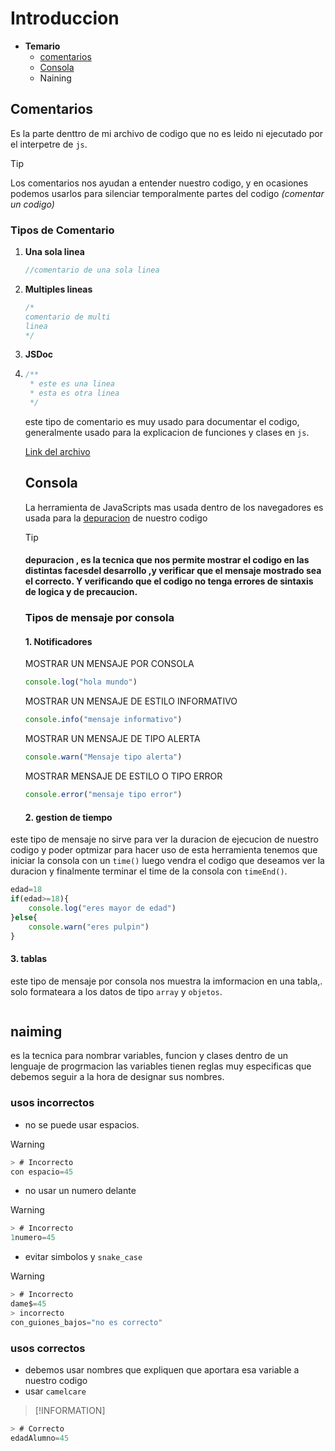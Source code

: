 # Introduccion
- **Temario**
  - [comentarios](#comentarios) 
  - [Consola](#consola)
  - Naining
  
## Comentarios
Es la parte denttro de mi archivo de codigo que no es leido ni ejecutado por el interpetre de `js`.
> [!TIP]
> Los comentarios nos ayudan a entender nuestro codigo, y en ocasiones podemos usarlos para silenciar temporalmente partes del codigo *(comentar un codigo)*

### Tipos de Comentario
1. **Una sola linea**
   ```js
   //comentario de una sola linea
   ```
2. **Multiples lineas**
   ```js
   /*
   comentario de multi
   linea
   */
   ```
3. **JSDoc**
4. ```js
   /**
    * este es una linea
    * esta es otra linea
    */
   ```
   este tipo de comentario es muy usado para documentar el codigo, generalmente usado para la explicacion de funciones y clases en `js`.

   [Link del archivo](comentarios.js)
   
   ## Consola
   La herramienta de JavaScripts mas usada dentro de los navegadores es usada para la [depuracion](#depuracion) de nuestro codigo
   > [!TIP]
   > #### depuracion , es la tecnica que nos permite mostrar el codigo en las distintas facesdel desarrollo ,y verificar que el mensaje mostrado sea el correcto. Y verificando que el codigo no tenga errores de sintaxis de logica y de precaucion. 

   ### Tipos de mensaje por consola
   #### 1. Notificadores
   MOSTRAR UN MENSAJE POR CONSOLA
   ```js
   console.log("hola mundo")
   ```
   MOSTRAR UN MENSAJE DE ESTILO INFORMATIVO
   ```js
   console.info("mensaje informativo")
   ```
   MOSTRAR UN MENSAJE DE TIPO ALERTA
   ```js
   console.warn("Mensaje tipo alerta")
   ```
   MOSTRAR MENSAJE DE ESTILO O TIPO ERROR
   ```js
   console.error("mensaje tipo error")
   ```
   #### 2. gestion de tiempo
este tipo de mensaje no sirve para ver la duracion de ejecucion de nuestro codigo y poder optmizar para hacer uso de esta herramienta tenemos que iniciar la consola con un `time()` luego vendra el codigo que deseamos ver la duracion y finalmente terminar el time de la consola con `timeEnd()`.
```js
edad=18
if(edad>=18){
    console.log("eres mayor de edad")
}else{
    console.warn("eres pulpin")
}
```
#### 3. tablas 
este tipo de mensaje por consola nos muestra la imformacion en una tabla,.
solo formateara a los datos de tipo `array` y `objetos`.
```js
```

## naiming
es la tecnica para nombrar variables, funcion y clases dentro de un lenguaje de progrmacion
las variables tienen reglas muy especificas que debemos seguir a la hora de designar sus nombres.
### usos incorrectos
- no se puede usar espacios.
>[!WARNING]
```js
> # Incorrecto
con espacio=45
```
- no usar un numero delante
>[!WARNING]
```js
> # Incorrecto
1numero=45
```
- evitar simbolos y `snake_case`
>[!WARNING]
```js
> # Incorrecto
dame$=45
> incorrecto
con_guiones_bajos="no es correcto"
```
### usos correctos
- debemos usar nombres que expliquen que aportara esa variable a nuestro codigo
- usar `camelcare`
>[!INFORMATION]
```js
> # Correcto
edadAlumno=45
```